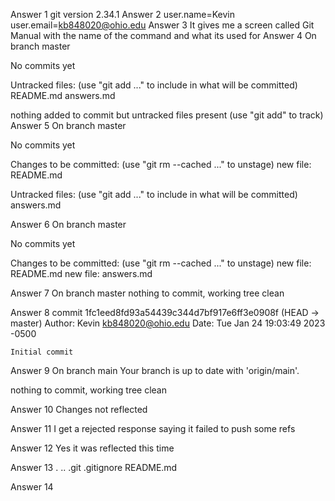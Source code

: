 Answer 1
git version 2.34.1
Answer 2
user.name=Kevin
user.email=kb848020@ohio.edu
Answer 3
It gives me a screen called Git Manual with the name  of the command and what its used for
Answer 4
On branch master

No commits yet

Untracked files:
  (use "git add <file>..." to include in what will be committed)
        README.md
        answers.md

nothing added to commit but untracked files present (use "git add" to track)
Answer 5
On branch master

No commits yet

Changes to be committed:
  (use "git rm --cached <file>..." to unstage)
        new file:   README.md

Untracked files:
  (use "git add <file>..." to include in what will be committed)
        answers.md

Answer 6
On branch master

No commits yet

Changes to be committed:
  (use "git rm --cached <file>..." to unstage)
        new file:   README.md
        new file:   answers.md

Answer 7
On branch master
nothing to commit, working tree clean

Answer 8
commit 1fc1eed8fd93a54439c344d7bf917e6ff3e0908f (HEAD -> master)
Author: Kevin <kb848020@ohio.edu>
Date:   Tue Jan 24 19:03:49 2023 -0500

    Initial commit

Answer 9
On branch main
Your branch is up to date with 'origin/main'.

nothing to commit, working tree clean

Answer 10
Changes not reflected

Answer 11
I get a rejected response saying it failed to push some refs

Answer 12
Yes it was reflected this time

Answer 13
.  ..  .git  .gitignore  README.md

Answer 14
